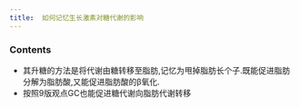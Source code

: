 ```yaml
---
title:  如何记忆生长激素对糖代谢的影响
--- 
```


### Contents
- 其升糖的方法是将代谢由糖转移至脂肪,记忆为甩掉脂肪长个子.既能促进脂肪分解为脂肪酸,又能促进脂肪酸的β氧化.
- 按照9版观点GC也能促进糖代谢向脂肪代谢转移

